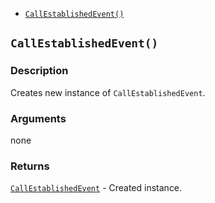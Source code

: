 * [`CallEstablishedEvent()`](#CallEstablishedEvent)

<a name="CallEstablishedEvent"></a>
## `CallEstablishedEvent()`

### Description
Creates new instance of `CallEstablishedEvent`.

### Arguments
none

### Returns
[`CallEstablishedEvent`](./CallEstablishedEvent.md) - Created instance.